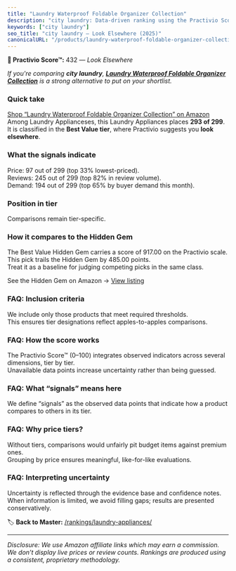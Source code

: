 ```yaml
---
title: "Laundry Waterproof Foldable Organizer Collection"
description: "city laundry: Data-driven ranking using the Practivio Score™. Positioned by quality, value, demand, findability, momentum."
keywords: ["city laundry"]
seo_title: "city laundry — Look Elsewhere (2025)"
canonicalURL: "/products/laundry-waterproof-foldable-organizer-collection-B0FG72FS7P/"
---
```


**🚫 Practivio Score™:** 432 — _Look Elsewhere_


*If you're comparing **city laundry**, **[Laundry Waterproof Foldable Organizer Collection](https://www.amazon.com/dp/B0FG72FS7P?tag=practivio-20)** is a strong alternative to put on your shortlist.*
### Quick take
[Shop “Laundry Waterproof Foldable Organizer Collection” on Amazon](https://www.amazon.com/dp/B0FG72FS7P?tag=practivio-20)
Among Laundry Applianceses, this Laundry Appliances places **293 of 299**.  
It is classified in the **Best Value tier**, where Practivio suggests you **look elsewhere**.

### What the signals indicate
Price: 97 out of 299 (top 33% lowest-priced).  
Reviews: 245 out of 299 (top 82% in review volume).  
Demand: 194 out of 299 (top 65% by buyer demand this month).

### Position in tier
Comparisons remain tier-specific.

### How it compares to the Hidden Gem
The Best Value Hidden Gem carries a score of 917.00 on the Practivio scale.  
This pick trails the Hidden Gem by 485.00 points.  
Treat it as a baseline for judging competing picks in the same class.  

See the Hidden Gem on Amazon → [View listing](https://www.amazon.com/dp/B09KT67BL1?tag=practivio-20)

### FAQ: Inclusion criteria
We include only those products that meet required thresholds.  
This ensures tier designations reflect apples-to-apples comparisons.

### FAQ: How the score works
The Practivio Score™ (0–100) integrates observed indicators across several dimensions, tier by tier.  
Unavailable data points increase uncertainty rather than being guessed.

### FAQ: What “signals” means here
We define “signals” as the observed data points that indicate how a product compares to others in its tier.

### FAQ: Why price tiers?
Without tiers, comparisons would unfairly pit budget items against premium ones.  
Grouping by price ensures meaningful, like-for-like evaluations.

### FAQ: Interpreting uncertainty
Uncertainty is reflected through the evidence base and confidence notes.  
When information is limited, we avoid filling gaps; results are presented conservatively.


🏷️ **Back to Master:** [/rankings/laundry-appliances/](/rankings/laundry-appliances/)

---
_Disclosure: We use Amazon affiliate links which may earn a commission. We don’t display live prices or review counts. Rankings are produced using a consistent, proprietary methodology._
